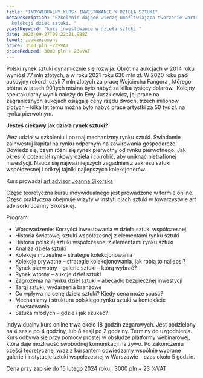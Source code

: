 ```yaml
---
title: "INDYWIDUALNY KURS: INWESTOWANIE W DZIEŁA SZTUKI"
metaDescription: "Szkolenie dające wiedzę umożliwiająca tworzenie wartościowej
  kolekcji dzieł sztuki. "
yoastKeyword: "kurs inwestowanie w dzieła sztuki "
date: 2023-09-27T09:22:21.988Z
level: zaawansowany
price: 3500 pln +23%VAT
priceReduced: 3000 pln + 23%VAT
---
```

Polski rynek sztuki dynamicznie się rozwija. Obrót na aukcjach w 2014 roku wyniósł 77 mln złotych, a
w roku 2021 roku 630 mln zł. W 2020 roku padł aukcyjny rekord: czyli 7 mln złotych za pracę Wojciecha
Fangora , którego płótna w latach 90’tych można było nabyć za kilka tysięcy dolarów. 
Kolejny spektakularny wynik należy do Ewy Juszkiewicz, jej prace na zagranicznych aukcjach osiągają
ceny rzędu dwóch, trzech milionów złotych – kilka lat temu można było nabyć prace artystki za 50 tys
zł. na rynku pierwotnym. 

**Jesteś ciekawy jak działa rynek sztuki?**

Weź udział w szkoleniu i poznaj mechanizmy rynku sztuki. Świadomie zainwestuj kapitał na rynku odpornym na zawirowania gospodarcze. Dowiedz się, czym różni się rynek pierwotny od rynku pierwotnego.
Jak określić potencjał rynkowy dzieła i co robić, aby uniknąć nietrafionej inwestycji.
Naucz się najważniejszych zagadnień z zakresu sztuki współczesnej i odkryj tajniki najlepszych kolekcjonerów.


Kurs prowadzi [art advisor Joanna Sikorska](https://artdivision.pl/zespol/artadvisor-joannasikorska)

Część teoretyczna kursu indywidualnego jest prowadzone w formie online. Część
praktyczna obejmuje wizyty w instytucjach sztuki w towarzystwie art advisorki Joanny Sikorskiej.

Program:

* Wprowadzenie: Korzyści inwestowania w dzieła sztuki współczesnej.
* Historia światowej sztuki współczesnej z elementami rynku sztuki  
* Historia polskiej sztuki współczesnej z elementami rynku sztuki
* Analiza dzieła sztuki
* Kolekcje muzealne – strategie kolekcjonowania
* Kolekcje prywatne – strategie kolekcjonowania, jak robią to najlepsi?
* Rynek pierwotny - galerie sztuki – którą wybrać?
* Rynek wtórny – aukcje dzieł sztuki
* Zagrożenia na rynku dzieł sztuki – abecadło bezpiecznej inwestycji
* Targi sztuki, wydarzenia branżowe
* Co wpływa na cenę dzieła sztuki? Kiedy cena może spaść?
* Mechanizmy i struktura polskiego rynku sztuki w kontekście inwestowania
* Sztuka młodych – gdzie i jak szukać?

Indywidualny kurs online trwa około 18 godzin zegarowych. Jest podzielony na 4 sesje po 4
godziny, lub 8 sesji po 2 godziny. Terminy do uzgodnienia. Kurs odbywa się przy pomocy prostej w
obsłudze platformy webinarowej, która daje możliwość swobodnej komunikacji na żywo. Po
zakończeniu części teoretycznej wraz z kursantem odwiedzamy wspólnie wybrane galerie i instytucje
sztuki współczesnej w Warszawie – czas około 5 godzin.

Cena przy zapisie do 15 lutego 2024 roku : 3000 pln + 23 %VAT